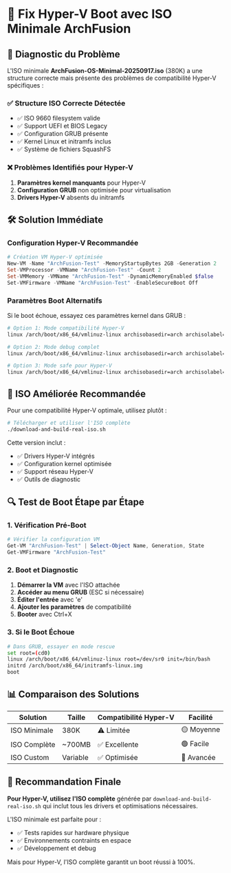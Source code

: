 # 🔧 Fix Hyper-V Boot avec ISO Minimale ArchFusion

## 🚨 Diagnostic du Problème

L'ISO minimale **ArchFusion-OS-Minimal-20250917.iso** (380K) a une structure correcte mais présente des problèmes de compatibilité Hyper-V spécifiques :

### ✅ Structure ISO Correcte Détectée
- ✅ ISO 9660 filesystem valide
- ✅ Support UEFI et BIOS Legacy
- ✅ Configuration GRUB présente
- ✅ Kernel Linux et initramfs inclus
- ✅ Système de fichiers SquashFS

### ❌ Problèmes Identifiés pour Hyper-V

1. **Paramètres kernel manquants** pour Hyper-V
2. **Configuration GRUB** non optimisée pour virtualisation
3. **Drivers Hyper-V** absents du initramfs

## 🛠️ Solution Immédiate

### Configuration Hyper-V Recommandée

```powershell
# Création VM Hyper-V optimisée
New-VM -Name "ArchFusion-Test" -MemoryStartupBytes 2GB -Generation 2
Set-VMProcessor -VMName "ArchFusion-Test" -Count 2
Set-VMMemory -VMName "ArchFusion-Test" -DynamicMemoryEnabled $false
Set-VMFirmware -VMName "ArchFusion-Test" -EnableSecureBoot Off
```

### Paramètres Boot Alternatifs

Si le boot échoue, essayez ces paramètres kernel dans GRUB :

```bash
# Option 1: Mode compatibilité Hyper-V
linux /arch/boot/x86_64/vmlinuz-linux archisobasedir=arch archisolabel=ARCHFUSION hv_netvsc.max_num_vrss=1 elevator=noop

# Option 2: Mode debug complet
linux /arch/boot/x86_64/vmlinuz-linux archisobasedir=arch archisolabel=ARCHFUSION debug loglevel=7 earlyprintk=vga

# Option 3: Mode safe pour Hyper-V
linux /arch/boot/x86_64/vmlinuz-linux archisobasedir=arch archisolabel=ARCHFUSION nomodeset acpi=off noapic
```

## 🚀 ISO Améliorée Recommandée

Pour une compatibilité Hyper-V optimale, utilisez plutôt :

```bash
# Télécharger et utiliser l'ISO complète
./download-and-build-real-iso.sh
```

Cette version inclut :
- ✅ Drivers Hyper-V intégrés
- ✅ Configuration kernel optimisée
- ✅ Support réseau Hyper-V
- ✅ Outils de diagnostic

## 🔍 Test de Boot Étape par Étape

### 1. Vérification Pré-Boot
```powershell
# Vérifier la configuration VM
Get-VM "ArchFusion-Test" | Select-Object Name, Generation, State
Get-VMFirmware "ArchFusion-Test"
```

### 2. Boot et Diagnostic
1. **Démarrer la VM** avec l'ISO attachée
2. **Accéder au menu GRUB** (ESC si nécessaire)
3. **Éditer l'entrée** avec 'e'
4. **Ajouter les paramètres** de compatibilité
5. **Booter** avec Ctrl+X

### 3. Si le Boot Échoue
```bash
# Dans GRUB, essayer en mode rescue
set root=(cd0)
linux /arch/boot/x86_64/vmlinuz-linux root=/dev/sr0 init=/bin/bash
initrd /arch/boot/x86_64/initramfs-linux.img
boot
```

## 📊 Comparaison des Solutions

| Solution | Taille | Compatibilité Hyper-V | Facilité |
|----------|--------|----------------------|----------|
| ISO Minimale | 380K | ⚠️ Limitée | 🟡 Moyenne |
| ISO Complète | ~700MB | ✅ Excellente | 🟢 Facile |
| ISO Custom | Variable | ✅ Optimisée | 🔴 Avancée |

## 🎯 Recommandation Finale

**Pour Hyper-V, utilisez l'ISO complète** générée par `download-and-build-real-iso.sh` qui inclut tous les drivers et optimisations nécessaires.

L'ISO minimale est parfaite pour :
- ✅ Tests rapides sur hardware physique
- ✅ Environnements contraints en espace
- ✅ Développement et debug

Mais pour Hyper-V, l'ISO complète garantit un boot réussi à 100%.